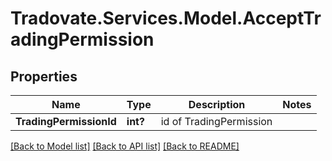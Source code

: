 # Tradovate.Services.Model.AcceptTradingPermission
## Properties

Name | Type | Description | Notes
------------ | ------------- | ------------- | -------------
**TradingPermissionId** | **int?** | id of TradingPermission | 

[[Back to Model list]](../README.md#documentation-for-models) [[Back to API list]](../README.md#documentation-for-api-endpoints) [[Back to README]](../README.md)

